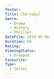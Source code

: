 ```yaml
---
Poster: 
Title: Chernobyl
Genre:
  - Drama
  - History
  - Thriller
DateFilm: 2019-05-06
Duration: 60
Rating: 
ViewingStatus:
  - Dropped
Favourite: 
Type:
  - Series
---
```

